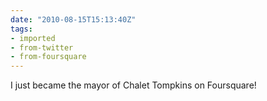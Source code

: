 ```yaml
---
date: "2010-08-15T15:13:40Z"
tags:
- imported
- from-twitter
- from-foursquare
---
```

I just became the mayor of Chalet Tompkins on Foursquare!
